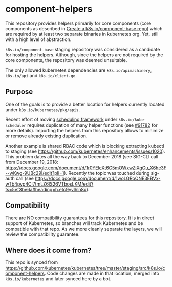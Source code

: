 # component-helpers

This repository provides helpers primarily for core components (core components as described in [Create a k8s.io/component-base repo](https://github.com/kubernetes/enhancements/blob/master/keps/sig-cluster-lifecycle/wgs/783-component-base/README.md#component-definition)) which are required by at least two separate binaries in kubernetes org.
Yet, still with a high level of abstraction.

`k8s.io/component-base` staging repository was considered as a candidate for hosting the helpers. Although, since the helpers are not required by the core components, the repository was deemed unsuitable.

The only allowed kubernetes dependencies are `k8s.io/apimachinery`, `k8s.io/api` and `k8s.io/client-go`.

## Purpose

One of the goals is to provide a better location for helpers currently located under `k8s.io/kubernetes/pkg/apis`.

Recent effort of moving [scheduling
 framework](https://kubernetes.io/docs/concepts/scheduling-eviction/scheduling-framework/) under
`k8s.io/kube-scheduler` requires duplication of many helper functions
(see [#91782](https://github.com/kubernetes/kubernetes/issues/91782) for more details).
Importing the helpers from this repository allows to minimize or remove already existing duplication.

Another example is shared RBAC code which is blocking extracting kubectl to staging (see https://github.com/kubernetes/enhancements/issues/1020). This problem dates all the way back to December 2018 (see SIG-CLI call from December 19, 2018: https://docs.google.com/document/d/1r0YElcXt6G5mOWxwZiXgGu_X6he3F--wKwg-9UBc29I/edit?pli=1). Recently the topic was touched during sig-auth call (see https://docs.google.com/document/d/1woLGRoONE3EBVx-wTb4pvp4CI7tmLZ6lS26VTbosLKM/edit?ts=5ef3be6a#heading=h.etc9yylhln8x).

## Compatibility

There are NO compatibility guarantees for this repository. It is in direct support of Kubernetes, so branches will track Kubernetes and be compatible with that repo. As we more cleanly separate the layers, we will review the compatibility guarantee.

## Where does it come from?

This repo is synced from https://github.com/kubernetes/kubernetes/tree/master/staging/src/k8s.io/component-helpers.
Code changes are made in that location, merged into `k8s.io/kubernetes` and later synced here by a bot.
